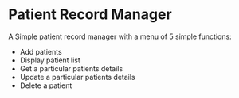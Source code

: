 # Patient Record Manager
A Simple patient record manager with a menu of 5 simple functions:
- Add patients
- Display patient list
- Get a particular patients details
- Update a particular patients details
- Delete a patient
